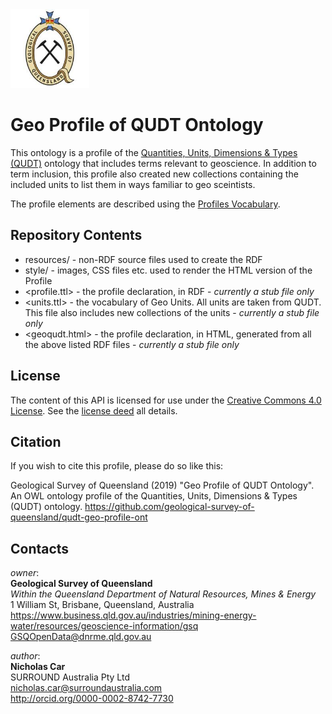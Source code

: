 <img src="style/gsq.jpg" style="width:25%" />  

# Geo Profile of QUDT Ontology
This ontology is a profile of the [Quantities, Units, Dimensions & Types (QUDT)](http://qudt.org/) ontology that includes terms relevant to geoscience. In addition to term inclusion, this profile also created new collections containing the included units to list them in ways familiar to geo sceintists.

The profile elements are described using the [Profiles Vocabulary](https://www.w3.org/TR/dx-prof/).


## Repository Contents
* resources/ - non-RDF source files used to create the RDF
* style/ - images, CSS files etc. used to render the HTML version of the Profile
* <profile.ttl> - the profile declaration, in RDF - *currently a stub file only*
* <units.ttl> - the vocabulary of Geo Units. All units are taken from QUDT. This file also includes new collections of the units - *currently a stub file only*
* <geoqudt.html> - the profile declaration, in HTML, generated from all the above listed RDF files - *currently a stub file only*


## License
The content of this API is licensed for use under the [Creative Commons 4.0 License](https://creativecommons.org/licenses/by/4.0/). See the [license deed](LICENSE) all details.


## Citation
If you wish to cite this profile, please do so like this:

Geological Survey of Queensland (2019) "Geo Profile of QUDT Ontology". An OWL ontology profile of the Quantities, Units, Dimensions & Types (QUDT) ontology. https://github.com/geological-survey-of-queensland/qudt-geo-profile-ont


## Contacts
*owner*:  
**Geological Survey of Queensland**  
*Within the Queensland Department of Natural Resources, Mines & Energy*  
1 William St, Brisbane, Queensland, Australia  
<https://www.business.qld.gov.au/industries/mining-energy-water/resources/geoscience-information/gsq>  
<GSQOpenData@dnrme.qld.gov.au>  

*author*:  
**Nicholas Car**  
SURROUND Australia Pty Ltd  
<nicholas.car@surroundaustralia.com>  
<http://orcid.org/0000-0002-8742-7730>  
